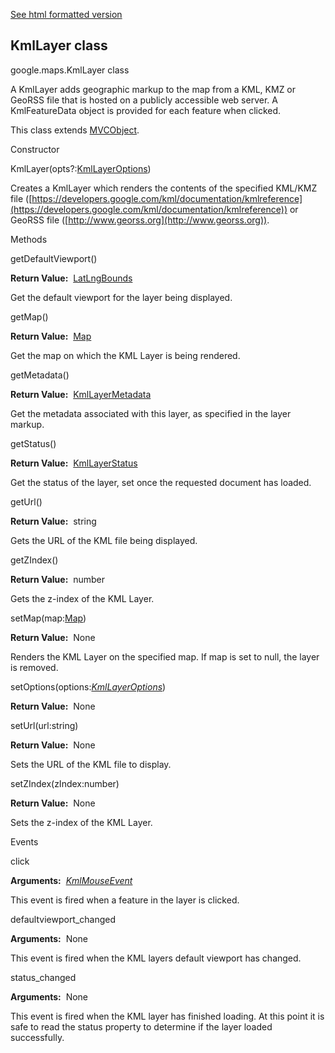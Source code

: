 [See html formatted version](https://huasofoundries.github.io/google-maps-documentation/KmlLayer.html)


KmlLayer class
--------------

google.maps.KmlLayer class

A KmlLayer adds geographic markup to the map from a KML, KMZ or GeoRSS file that is hosted on a publicly accessible web server. A KmlFeatureData object is provided for each feature when clicked.

This class extends [MVCObject](https://github.com/amenadiel/google-maps-documentation/blob/master/docs/MVCObject.md).

Constructor

KmlLayer(opts?:[KmlLayerOptions](https://github.com/amenadiel/google-maps-documentation/blob/master/docs/KmlLayerOptions.md))

Creates a KmlLayer which renders the contents of the specified KML/KMZ file ([https://developers.google.com/kml/documentation/kmlreference](https://developers.google.com/kml/documentation/kmlreference)) or GeoRSS file ([http://www.georss.org](http://www.georss.org)).

Methods

getDefaultViewport()

**Return Value:**  [LatLngBounds](https://github.com/amenadiel/google-maps-documentation/blob/master/docs/LatLngBounds.md)

Get the default viewport for the layer being displayed.

getMap()

**Return Value:**  [Map](https://github.com/amenadiel/google-maps-documentation/blob/master/docs/Map.md)

Get the map on which the KML Layer is being rendered.

getMetadata()

**Return Value:**  [KmlLayerMetadata](https://github.com/amenadiel/google-maps-documentation/blob/master/docs/KmlLayerMetadata.md)

Get the metadata associated with this layer, as specified in the layer markup.

getStatus()

**Return Value:**  [KmlLayerStatus](https://github.com/amenadiel/google-maps-documentation/blob/master/docs/KmlLayerStatus.md)

Get the status of the layer, set once the requested document has loaded.

getUrl()

**Return Value:**  string

Gets the URL of the KML file being displayed.

getZIndex()

**Return Value:**  number

Gets the z-index of the KML Layer.

setMap(map:[Map](https://github.com/amenadiel/google-maps-documentation/blob/master/docs/Map.md))

**Return Value:**  None

Renders the KML Layer on the specified map. If map is set to null, the layer is removed.

setOptions(options:[_KmlLayerOptions_](https://github.com/amenadiel/google-maps-documentation/blob/master/docs/KmlLayerOptions.md))

**Return Value:**  None

setUrl(url:string)

**Return Value:**  None

Sets the URL of the KML file to display.

setZIndex(zIndex:number)

**Return Value:**  None

Sets the z-index of the KML Layer.

Events

click

**Arguments:**  [_KmlMouseEvent_](https://github.com/amenadiel/google-maps-documentation/blob/master/docs/KmlMouseEvent.md)

This event is fired when a feature in the layer is clicked.

defaultviewport\_changed

**Arguments:**  None

This event is fired when the KML layers default viewport has changed.

status\_changed

**Arguments:**  None

This event is fired when the KML layer has finished loading. At this point it is safe to read the status property to determine if the layer loaded successfully.